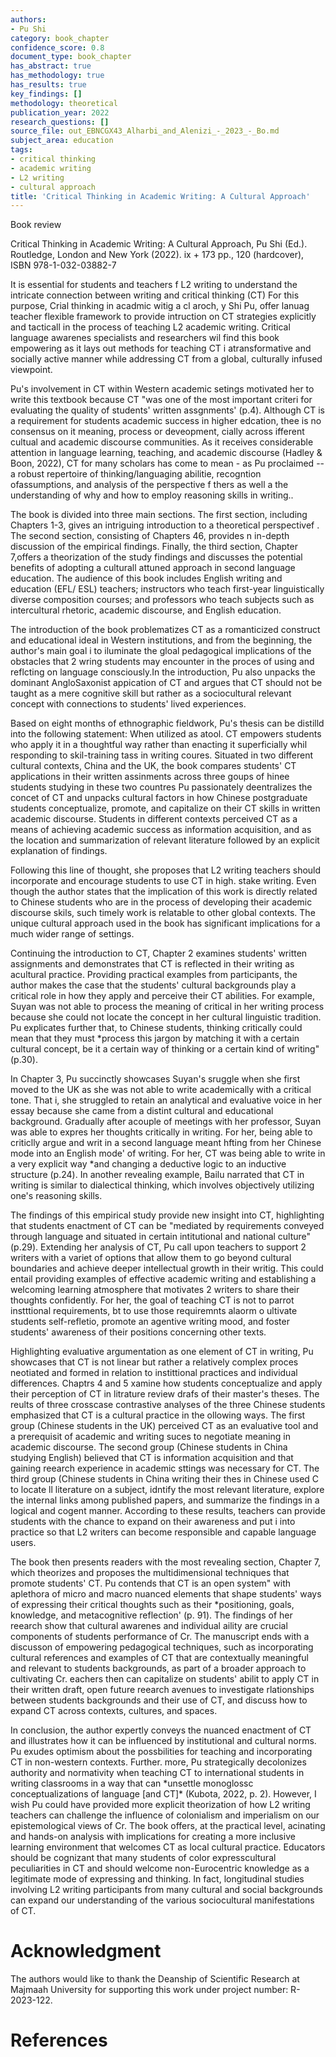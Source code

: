 ```yaml
---
authors:
- Pu Shi
category: book_chapter
confidence_score: 0.8
document_type: book_chapter
has_abstract: true
has_methodology: true
has_results: true
key_findings: []
methodology: theoretical
publication_year: 2022
research_questions: []
source_file: out_EBNCGX43_Alharbi_and_Alenizi_-_2023_-_Bo.md
subject_area: education
tags:
- critical thinking
- academic writing
- L2 writing
- cultural approach
title: 'Critical Thinking in Academic Writing: A Cultural Approach'
---
```


Book review

Critical Thinking in Academic Writing: A Cultural Approach, Pu Shi (Ed.). Routledge, London and New York (2022). ix + 173 pp., 120 (hardcover), ISBN 978-1-032-03882-7

It is essential for students and teachers f L2 writing to understand the intricate connection between writing and critical thinking (CT) For this purpose, Crial thinking in acadmic witig a cl aroch, y Shi Pu, offer lanuag teacher  flexible framework to provide intruction on CT strategies explicitly and tacticall in the process of teaching L2 academic writing. Critical language awarenes specialists and researchers wil find this book empowering as it lays out methods for teaching CT i atransformative and socially active manner while addressing CT from a global, culturally infused viewpoint.

Pu's involvement in CT within Western academic setings motivated her to write this textbook because CT "was one of the most important criteri for evaluating the quality of students' written assgnments' (p.4). Although CT is a requirement for students academic success in higher edcation, thee is no consensus on it meaning, process or deveopment, cially across ifferent cultual and academic discourse communities. As it receives considerable attention in language learning, teaching, and academic discourse (Hadley & Boon, 2022), CT for many scholars has come to mean - as Pu proclaimed -- a robust repertoire of thinking/languaging abilitie, recogntion ofassumptions, and analysis of the perspective f thers as well a the understanding of why and how to employ reasoning skills in writing..

The book is divided into three main sections. The first section, including Chapters 1-3, gives an intriguing introduction to a theoretical perspectivef . The second section, consisting of Chapters 46, provides n in-depth discussion of the empirical findings. Finally, the third section, Chapter 7,offers a theorization of the study findings and discusses the potential benefits of adopting a culturall attuned approach in second language education. The audience of this book includes English writing and education (EFL/ ESL) teachers; instructors who teach first-year linguistically diverse composition courses; and professors who teach subjects such as intercultural rhetoric, academic discourse, and English education.

The introduction of the book problematizes CT as a romanticized construct and educational ideal in Western institutions, and from the beginning, the author's main goal i to iluminate the gloal pedagogical implications of the obstacles that 2 wring students may encounter in the proces of using and reflcting on language consciously.In the introduction, Pu also unpacks the dominant AngloSaxonist appication of CT and argues that CT should not be taught as a mere cognitive skill but rather as a sociocultural relevant concept with connections to students' lived experiences.

Based on eight months of ethnographic fieldwork, Pu's thesis can be distilld into the following statement: When utilized as atool. CT empowers students who apply it in a thoughtful way rather than enacting it superficially whil responding to skil-training tass in writing coures. Situated in two different cultural contexts, China and the UK, the book compares students' CT applications in their written assinments across three goups of hinee students studying in these two countres Pu passionately deentralizes the concet of CT and unpacks cultural factors in how Chinese postgraduate students conceptualize, promote, and capitalize on their CT skills in written academic discourse. Students in different contexts perceived CT as a means of achieving academic success as information acquisition, and as the location and summarization of relevant literature followed by an explicit explanation of findings.

Following this line of thought, she proposes that L2 writing teachers should incorporate and encourage students to use CT in high. stake writing. Even though the author states that the implication of this work is directly related to Chinese students who are in the process of developing their academic discourse skils, such timely work is relatable to other global contexts. The unique cultural approach used in the book has significant implications for a much wider range of settings.

Continuing the introduction to CT, Chapter 2 examines students' written assignments and demonstrates that CT is reflected in their writing as acultural practice. Providing practical examples from participants, the author makes the case that the students' cultural backgrounds play a critical role in how they apply and perceive their CT abilities. For example, Suyan was not able to process the meaning of critical in her writing process because she could not locate the concept in her cultural linguistic tradition. Pu explicates further that, to Chinese students, thinking critically could mean that they must \*process this jargon by matching it with a certain cultural concept, be it a certain way of thinking or a certain kind of writing" (p.30).

In Chapter 3, Pu succinctly showcases Suyan's sruggle when she first moved to the UK as she was not able to write academically with a critical tone. That i, she struggled to retain an analytical and evaluative voice in her essay because she came from a distint cultural and educational background. Gradually after acouple of meetings with her professor, Suyan was able to expres her thoughts critically in writing. For her, being able to criticlly argue and writ in a second language meant hfting from her Chinese mode into an English mode' of writing. For her, CT was being able to write in a very explicit way \*and changing a deductive logic to an inductive structure (p.24). In another revealing example, Bailu narrated that CT in writing is similar to dialectical thinking, which involves objectively utilizing one's reasoning skills.

The findings of this empirical study provide new insight into CT, highlighting that students enactment of CT can be "mediated by requirements conveyed through language and situated in certain intitutional and national culture" (p.29). Extending her analysis of CT, Pu call upon teachers to support 2 writers with a variet of options that allow them to go beyond cultural boundaries and achieve deeper intellectual growth in their writig. This could entail providing examples of effective academic writing and establishing a welcoming learning atmosphere that motivates 2 writers to share their thoughts confidently. For her, the goal of teaching CT is not to parrot instttional requirements, bt to use those requiremnts alaorm o ultivate students self-refletio, promote an agentive writing mood, and foster students' awareness of their positions concerning other texts.

Highlighting evaluative argumentation as one element of CT in writing, Pu showcases that CT is not linear but rather a relatively complex proces neotiated and formed in relation to instittional practices and individual differences. Chaptrs 4 and 5 xamine how students conceptualize and apply their perception of CT in litrature review drafs of their master's theses. The reults of three crosscase contrastive analyses of the three Chinese students emphasized that CT is a cultural practice in the ollowing ways. The first group (Chinese students in the UK) perceived CT as an evaluative tool and a prerequisit of academic and writing suces to negotiate meaning in academic discourse. The second group (Chinese students in China studying English) believed that CT is information acquisition and that gaining reearch experience in academic sttings was necessary for CT. The third group (Chinese students in China writing their thes in Chinese used C to locate ll literature on a subject, idntify the most relevant literature, explore the internal links among published papers, and summarize the findings in a logical and cogent manner. According to these results, teachers can provide students with the chance to expand on their awareness and put i into practice so that L2 writers can become responsible and capable language users.

The book then presents readers with the most revealing section, Chapter 7, which theorizes and proposes the multidimensional techniques that promote students' CT. Pu contends that CT is an open system" with aplethora of micro and macro nuanced elements that shape students' ways of expressing their critical thoughts such as their \*positioning, goals, knowledge, and metacognitive reflection' (p. 91). The findings of her reearch show that cultural awarenes and individual aility are crucial components of students performance of Cr. The manuscript ends with a discusson of empowering pedagogical techniques, such as incorporating cultural references and examples of CT that are contextually meaningful and relevant to students backgrounds, as part of a broader approach to cultivating Cr. eachers then can capitalize on students' abilit to apply CT in their written draft, open future reearch avenues to investigate rlationships between students backgrounds and their use of CT, and discuss how to expand CT across contexts, cultures, and spaces.

In conclusion, the author expertly conveys the nuanced enactment of CT and illustrates how it can be influenced by institutional and cultural norms. Pu exudes optimism about the possbilities for teaching and incorporating CT in non-western contexts. Further. more, Pu strategically decolonizes authority and normativity when teaching CT to international students in writing classrooms in a way that can \*unsettle monoglossc conceptualizations of language [and CT]\* (Kubota, 2022, p. 2). However, I wish Pu could have provided more explicit theorization of how L2 writing teachers can challenge the influence of colonialism and imperialism on our epistemological views of Cr. The book offers, at the practical level, acinating and hands-on analysis with implications for creating a more inclusive learning environment that welcomes CT as local cultural practice. Educators should be cognizant that many students of color expresscultural peculiarities in CT and should welcome non-Eurocentric knowledge as a legitimate mode of expressing and thinking. In fact, longitudinal studies involving L2 writing participants from many cultural and social backgrounds can expand our understanding of the various sociocultural manifestations of CT.

# Acknowledgment

The authors would like to thank the Deanship of Scientific Research at Majmaah University for supporting this work under project number: R-2023-122.

# References